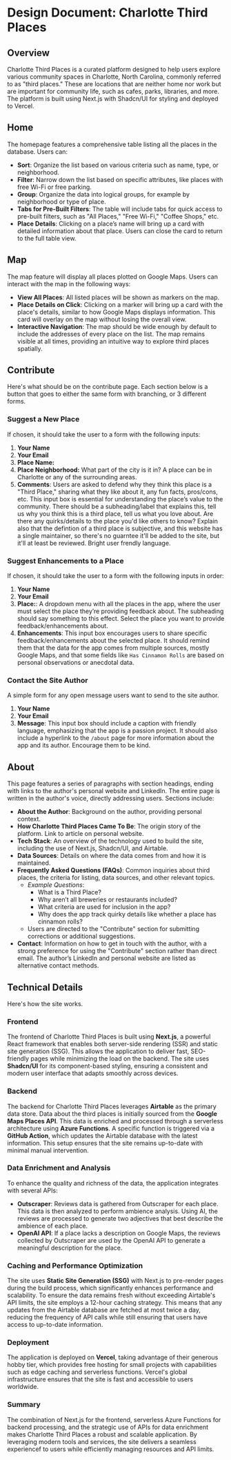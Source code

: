 # Design Document: Charlotte Third Places

## Overview

Charlotte Third Places is a curated platform designed to help users explore various community spaces in Charlotte, North Carolina, commonly referred to as "third places." These are locations that are neither home nor work but are important for community life, such as cafes, parks, libraries, and more. The platform is built using Next.js with Shadcn/UI for styling and deployed to Vercel.

## Home

The homepage features a comprehensive table listing all the places in the database. Users can:

- **Sort**: Organize the list based on various criteria such as name, type, or neighborhood.
- **Filter**: Narrow down the list based on specific attributes, like places with free Wi-Fi or free parking.
- **Group**: Organize the data into logical groups, for example by neighborhood or type of place.
- **Tabs for Pre-Built Filters**: The table will include tabs for quick access to pre-built filters, such as "All Places," "Free Wi-Fi," "Coffee Shops," etc.
- **Place Details**: Clicking on a place’s name will bring up a card with detailed information about that place. Users can close the card to return to the full table view.

## Map

The map feature will display all places plotted on Google Maps. Users can interact with the map in the following ways:

- **View All Places**: All listed places will be shown as markers on the map.
- **Place Details on Click**: Clicking on a marker will bring up a card with the place's details, similar to how Google Maps displays information. This card will overlay on the map without losing the overall view.
- **Interactive Navigation**: The map should be wide enough by default to include the addresses of every place on the list. The map remains visible at all times, providing an intuitive way to explore third places spatially.

## Contribute

Here's what should be on the contribute page. Each section below is a button that goes to either the same form with branching, or 3 different forms.

### Suggest a New Place

If chosen, it should take the user to a form with the following inputs:

1. **Your Name**
2. **Your Email**
3. **Place Name:**
4. **Place Neighborhood:** What part of the city is it in? A place can be in Charlotte or any of the surrounding areas.
5. **Comments**: Users are asked to defend why they think this place is a "Third Place," sharing what they like about it, any fun facts, pros/cons, etc. This input box is essential for understanding the place’s value to the community. There should be a subheading/label that explains this, tell us why you think this is a third place, tell us what you love about. Are there any quirks/details to the place you'd like others to know? Explain also that the defintion of a third place is subjective, and this website has a single maintainer, so there's no guarntee it'll be added to the site, but it'll at least be reviewed. Bright user frendly language.

### Suggest Enhancements to a Place

If chosen, it should take the user to a form with the following inputs in order:

1. **Your Name**
2. **Your Email**
3. **Place:**: A dropdown menu with all the places in the app, where the user must select the place they’re providing feedback about. The subheading should say something to this effect. Select the place you want to provide feedback/enhancements about.
4. **Enhancements**: This input box encourages users to share specific feedback/enhancements about the selected place. It should remind them that the data for the app comes from multiple sources, mostly Google Maps, and that some fields like `Has Cinnamon Rolls` are based on personal observations or anecdotal data.

### Contact the Site Author

A simple form for any open message users want to send to the site author.

1. **Your Name**
2. **Your Email**
3. **Message**: This input box should include a caption with friendly language, emphasizing that the app is a passion project. It should also include a hyperlink to the `/about` page for more information about the app and its author. Encourage them to be kind.

## About

This page features a series of paragraphs with section headings, ending with links to the author's personal website and LinkedIn. The entire page is written in the author's voice, directly addressing users. Sections include:

- **About the Author**: Background on the author, providing personal context.
- **How Charlotte Third Places Came To Be**: The origin story of the platform. Link to article on personal website.
- **Tech Stack**: An overview of the technology used to build the site, including the use of Next.js, Shadcn/UI, and Airtable.
- **Data Sources**: Details on where the data comes from and how it is maintained.
- **Frequently Asked Questions (FAQs)**: Common inquiries about third places, the criteria for listing, data sources, and other relevant topics.
  - *Example Questions*:
    - What is a Third Place?
    - Why aren’t all breweries or restaurants included?
    - What criteria are used for inclusion in the app?
    - Why does the app track quirky details like whether a place has cinnamon rolls?
  - Users are directed to the "Contribute" section for submitting corrections or additional suggestions.
- **Contact**: Information on how to get in touch with the author, with a strong preference for using the "Contribute" section rather than direct email. The author’s LinkedIn and personal website are listed as alternative contact methods.

## Technical Details

Here's how the site works.

### Frontend

The frontend of Charlotte Third Places is built using **Next.js**, a powerful React framework that enables both server-side rendering (SSR) and static site generation (SSG). This allows the application to deliver fast, SEO-friendly pages while minimizing the load on the backend. The site uses **Shadcn/UI** for its component-based styling, ensuring a consistent and modern user interface that adapts smoothly across devices.

### Backend

The backend for Charlotte Third Places leverages **Airtable** as the primary data store. Data about the third places is initially sourced from the **Google Maps Places API**. This data is enriched and processed through a serverless architecture using **Azure Functions**. A specific function is triggered via a **GitHub Action**, which updates the Airtable database with the latest information. This setup ensures that the site remains up-to-date with minimal manual intervention.

### Data Enrichment and Analysis

To enhance the quality and richness of the data, the application integrates with several APIs:

- **Outscraper**: Reviews data is gathered from Outscraper for each place. This data is then analyzed to perform ambience analysis. Using AI, the reviews are processed to generate two adjectives that best describe the ambience of each place.
- **OpenAI API**: If a place lacks a description on Google Maps, the reviews collected by Outscraper are used by the OpenAI API to generate a meaningful description for the place.

### Caching and Performance Optimization

The site uses **Static Site Generation (SSG)** with Next.js to pre-render pages during the build process, which significantly enhances performance and scalability. To ensure the data remains fresh without exceeding Airtable's API limits, the site employs a 12-hour caching strategy. This means that any updates from the Airtable database are fetched at most twice a day, reducing the frequency of API calls while still ensuring that users have access to up-to-date information.

### Deployment

The application is deployed on **Vercel**, taking advantage of their generous hobby tier, which provides free hosting for small projects with capabilities such as edge caching and serverless functions. Vercel's global infrastructure ensures that the site is fast and accessible to users worldwide.

### Summary

The combination of Next.js for the frontend, serverless Azure Functions for backend processing, and the strategic use of APIs for data enrichment makes Charlotte Third Places a robust and scalable application. By leveraging modern tools and services, the site delivers a seamless experiencef to users while efficiently managing resources and API limits.
